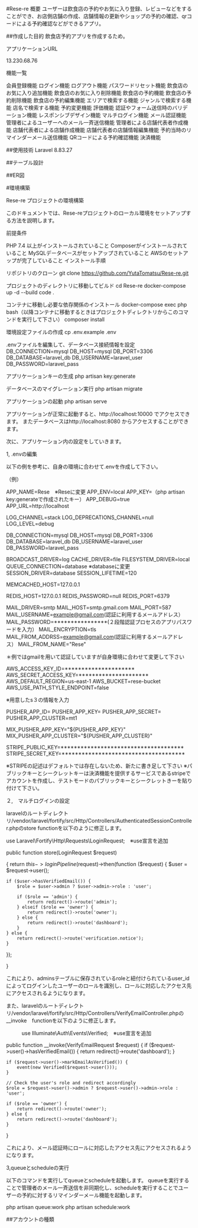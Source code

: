 #Rese-re 概要 ユーザーは飲食店の予約やお気に入り登録、レビューなどをすることができ、お店側店舗の作成、店舗情報の更新やショップの予約の確認、qrコードによる予約確認などができるアプリ。

##作成した目的 飲食店予約アプリを作成するため。

アプリケーションURL

13.230.68.76

機能一覧

会員登録機能 ログイン機能 ログアウト機能 パスワードリセット機能 飲食店のお気に入り追加機能 飲食店のお気に入り削除機能 飲食店の予約機能 飲食店の予約削除機能 飲食店の予約編集機能 エリアで検索する機能 ジャンルで検索する機能 店名で検索する機能 予約変更機能 評価機能 認証やフォーム送信時のバリデーション機能 レスポンシブデザイン機能 マルチログイン機能 メール認証機能 管理者によるユーザーへのメール一斉送信機能 管理者による店舗代表者作成機能 店舗代表者による店舗作成機能 店舗代表者の店舗情報編集機能 予約当時のリマインダーメール送信機能 QRコードによる予約確認機能 決済機能

##使用技術 Laravel 8.83.27

##テーブル設計

##ER図

#環境構築

Rese-re プロジェクトの環境構築

このドキュメントでは、Rese-reプロジェクトのローカル環境をセットアップする方法を説明します。

前提条件

PHP 7.4 以上がインストールされていること
Composerがインストールされていること
MySQLデータベースがセットアップされていること
AWSのセットアップが完了していること
インストール手順

リポジトリのクローン
git clone https://github.com/YutaTomatsu/Rese-re.git

プロジェクトのディレクトリに移動してビルド
cd Rese-re docker-compose up -d --build code .

コンテナに移動し必要な依存関係のインストール
docker-compose exec php bash（以降コンテナに移動するときはプロジェクトディレクトリからこのコマンドを実行して下さい） composer install

環境設定ファイルの作成
cp .env.example .env

.envファイルを編集して、データベース接続情報を設定
DB_CONNECTION=mysql DB_HOST=mysql DB_PORT=3306 DB_DATABASE=laravel_db DB_USERNAME=laravel_user DB_PASSWORD=laravel_pass

アプリケーションキーの生成
php artisan key:generate

データベースのマイグレーション実行
php artisan migrate

アプリケーションの起動
php artisan serve

アプリケーションが正常に起動すると、http://localhost:10000 でアクセスできます。 またデータベースはhttp://localhost:8080 からアクセスすることができます。

次に、アプリケーション内の設定をしていきます。

1, .envの編集

以下の例を参考に、自身の環境に合わせて.envを作成して下さい。

（例）

APP_NAME=Rese　※Reseに変更 APP_ENV=local APP_KEY=（php artisan key:generateで作成されたキー） APP_DEBUG=true APP_URL=http://localhost

LOG_CHANNEL=stack LOG_DEPRECATIONS_CHANNEL=null LOG_LEVEL=debug

DB_CONNECTION=mysql DB_HOST=mysql DB_PORT=3306 DB_DATABASE=laravel_db DB_USERNAME=laravel_user DB_PASSWORD=laravel_pass

BROADCAST_DRIVER=log CACHE_DRIVER=file FILESYSTEM_DRIVER=local QUEUE_CONNECTION=database ※databaseに変更 SESSION_DRIVER=database SESSION_LIFETIME=120

MEMCACHED_HOST=127.0.0.1

REDIS_HOST=127.0.0.1 REDIS_PASSWORD=null REDIS_PORT=6379

MAIL_DRIVER=smtp MAIL_HOST=smtp.gmail.com MAIL_PORT=587 MAIL_USERNAME=example@gmail.com(認証に利用するメールアドレス） MAIL_PASSWORD=****************(２段階認証プロセスのアプリパスワードを入力） MAIL_ENCRYPTION=tls MAIL_FROM_ADDRSS=example@gmail.com(認証に利用するメールアドレス） MAIL_FROM_NAME="Rese"

＊例ではgmailを用いて認証していますが自身環境に合わせて変更して下さい

AWS_ACCESS_KEY_ID=********************* AWS_SECRET_ACCESS_KEY=********************* AWS_DEFAULT_REGION=us-east-1 AWS_BUCKET=rese-bucket AWS_USE_PATH_STYLE_ENDPOINT=false

※用意したs３の情報を入力

PUSHER_APP_ID= PUSHER_APP_KEY= PUSHER_APP_SECRET= PUSHER_APP_CLUSTER=mt1

MIX_PUSHER_APP_KEY="${PUSHER_APP_KEY}" MIX_PUSHER_APP_CLUSTER="${PUSHER_APP_CLUSTER}"

STRIPE_PUBLIC_KEY=************************************* STRIPE_SECRET_KEY=*************************************

※STRIPEの記述はデフォルトでは存在しないため、新たに書き足して下さい ※パブリックキーとシークレットキーは決済機能を提供するサービスであるstripeでアカウントを作成し、テストモードのパブリックキーとシークレットきーを貼り付けて下さい。

２,　マルチログインの設定

laravelのルートディレクトリ/vendor/laravel/fortify/src/Http/Controllers/AuthenticatedSessionController.phpのstore functionを以下のように修正します。

use Laravel\Fortify\Http\Requests\LoginRequest;　※use宣言を追加

public function store(LoginRequest $request)
 
{ return $this->loginPipeline($request)->then(function ($request) { $user = $request->user();

    if ($user->hasVerifiedEmail()) {
        $role = $user->admin ? $user->admin->role : 'user';

        if ($role == 'admin') {
            return redirect()->route('admin');
        } elseif ($role == 'owner') {
            return redirect()->route('owner');
        } else {
            return redirect()->route('dashboard');
        }
    } else {
        return redirect()->route('verification.notice');
    }
});
 
}

これにより、adminsテーブルに保存されているroleと紐付けられているuser_idによってログインしたユーザーのロールを識別し、ロールに対応したアクセス先にアクセスされるようになります。

また、laravelのルートディレクトリ/vendor/laravel/fortify/src/Http/Controllers/VerifyEmailController.phpの__invoke　functionを以下のように修正します。

　　　use Illuminate\Auth\Events\Verified;　※use宣言を追加

public function __invoke(VerifyEmailRequest $request)
{
    if ($request->user()->hasVerifiedEmail()) {
        return redirect()->route('dashboard');
    }

    if ($request->user()->markEmailAsVerified()) {
        event(new Verified($request->user()));
    }

    // Check the user's role and redirect accordingly
    $role = $request->user()->admin ? $request->user()->admin->role : 'user';

    if ($role == 'owner') {
        return redirect()->route('owner');
    } else {
        return redirect()->route('dashboard');
    }
}
 
これにより、メール認証時にロールに対応したアクセス先にアクセスされるようになります。

3,queueとscheduleの実行

以下のコマンドを実行してqueueとscheduleを起動します。 queueを実行することで管理者のメール一斉送信を非同期化し、scheduleを実行することでユーザーの予約に対するリマインダーメール機能を起動します。

php artisan queue:work php artisan schedule:work

##アカウントの種類

